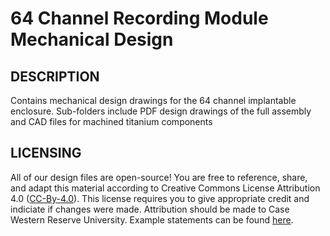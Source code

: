 # 64 Channel Recording Module Mechanical Design

## DESCRIPTION
Contains mechanical design drawings for the 64 channel implantable enclosure. Sub-folders include PDF design drawings of the full assembly and CAD files for machined titanium components

## LICENSING
All of our design files are open-source! You are free to reference, share, and adapt this material according to Creative Commons License Attribution 4.0 ([CC-By-4.0](https://creativecommons.org/licenses/by/4.0/)). This license requires you to give appropriate credit and indiciate if changes were made. Attribution should be made to Case Western Reserve University. Example statements can be found [here](https://wiki.creativecommons.org/wiki/best_practices_for_attribution).